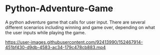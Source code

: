 # Python-Adventure-Game
A python adventure game that calls for user input. There are several different scenarios including winning and game over, depending on what the user inputs while playing the game.  



https://user-images.githubusercontent.com/92413990/152467914-451bf430-d9db-4583-ac34-179c478cb883.mp4




